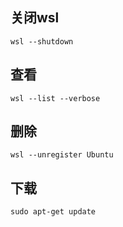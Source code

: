 ## 关闭wsl
```
wsl --shutdown
```

## 查看
```
wsl --list --verbose
```

## 删除
```
wsl --unregister Ubuntu
```

## 下载
```
sudo apt-get update
```